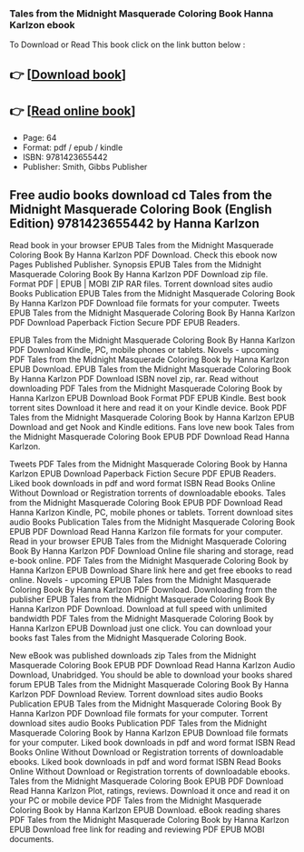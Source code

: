 ### Tales from the Midnight Masquerade Coloring Book Hanna Karlzon ebook

To Download or Read This book click on the link button below :

## 👉  [**[Download book](http://ebooksharez.info/download.php?group=book&from=github.com&id=574436&lnk=1064 "Download book")**]

## 👉  [**[Read online book](http://ebooksharez.info/download.php?group=book&from=github.com&id=574436&lnk=1064 "Read online book")**]


* Page: 64
* Format: pdf / epub / kindle
* ISBN: 9781423655442
* Publisher: Smith, Gibbs Publisher



## Free audio books download cd Tales from the Midnight Masquerade Coloring Book (English Edition) 9781423655442 by Hanna Karlzon


Read book in your browser EPUB Tales from the Midnight Masquerade Coloring Book By Hanna Karlzon PDF Download. Check this ebook now Pages Published Publisher. Synopsis EPUB Tales from the Midnight Masquerade Coloring Book By Hanna Karlzon PDF Download zip file. Format PDF | EPUB | MOBI ZIP RAR files. Torrent download sites audio Books Publication EPUB Tales from the Midnight Masquerade Coloring Book By Hanna Karlzon PDF Download file formats for your computer. Tweets EPUB Tales from the Midnight Masquerade Coloring Book By Hanna Karlzon PDF Download Paperback Fiction Secure PDF EPUB Readers.

EPUB Tales from the Midnight Masquerade Coloring Book By Hanna Karlzon PDF Download Kindle, PC, mobile phones or tablets. Novels - upcoming PDF Tales from the Midnight Masquerade Coloring Book by Hanna Karlzon EPUB Download. EPUB Tales from the Midnight Masquerade Coloring Book By Hanna Karlzon PDF Download ISBN novel zip, rar. Read without downloading PDF Tales from the Midnight Masquerade Coloring Book by Hanna Karlzon EPUB Download Book Format PDF EPUB Kindle. Best book torrent sites Download it here and read it on your Kindle device. Book PDF Tales from the Midnight Masquerade Coloring Book by Hanna Karlzon EPUB Download and get Nook and Kindle editions. Fans love new book Tales from the Midnight Masquerade Coloring Book EPUB PDF Download Read Hanna Karlzon.

Tweets PDF Tales from the Midnight Masquerade Coloring Book by Hanna Karlzon EPUB Download Paperback Fiction Secure PDF EPUB Readers. Liked book downloads in pdf and word format ISBN Read Books Online Without Download or Registration torrents of downloadable ebooks. Tales from the Midnight Masquerade Coloring Book EPUB PDF Download Read Hanna Karlzon Kindle, PC, mobile phones or tablets. Torrent download sites audio Books Publication Tales from the Midnight Masquerade Coloring Book EPUB PDF Download Read Hanna Karlzon file formats for your computer. Read in your browser EPUB Tales from the Midnight Masquerade Coloring Book By Hanna Karlzon PDF Download Online file sharing and storage, read e-book online. PDF Tales from the Midnight Masquerade Coloring Book by Hanna Karlzon EPUB Download Share link here and get free ebooks to read online. Novels - upcoming EPUB Tales from the Midnight Masquerade Coloring Book By Hanna Karlzon PDF Download. Downloading from the publisher EPUB Tales from the Midnight Masquerade Coloring Book By Hanna Karlzon PDF Download. Download at full speed with unlimited bandwidth PDF Tales from the Midnight Masquerade Coloring Book by Hanna Karlzon EPUB Download just one click. You can download your books fast Tales from the Midnight Masquerade Coloring Book.

New eBook was published downloads zip Tales from the Midnight Masquerade Coloring Book EPUB PDF Download Read Hanna Karlzon Audio Download, Unabridged. You should be able to download your books shared forum EPUB Tales from the Midnight Masquerade Coloring Book By Hanna Karlzon PDF Download Review. Torrent download sites audio Books Publication EPUB Tales from the Midnight Masquerade Coloring Book By Hanna Karlzon PDF Download file formats for your computer. Torrent download sites audio Books Publication PDF Tales from the Midnight Masquerade Coloring Book by Hanna Karlzon EPUB Download file formats for your computer. Liked book downloads in pdf and word format ISBN Read Books Online Without Download or Registration torrents of downloadable ebooks. Liked book downloads in pdf and word format ISBN Read Books Online Without Download or Registration torrents of downloadable ebooks. Tales from the Midnight Masquerade Coloring Book EPUB PDF Download Read Hanna Karlzon Plot, ratings, reviews. Download it once and read it on your PC or mobile device PDF Tales from the Midnight Masquerade Coloring Book by Hanna Karlzon EPUB Download. eBook reading shares PDF Tales from the Midnight Masquerade Coloring Book by Hanna Karlzon EPUB Download free link for reading and reviewing PDF EPUB MOBI documents.






